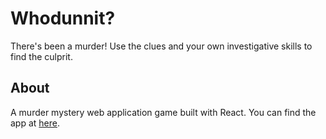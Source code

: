 # Whodunnit?

There's been a murder! Use the clues and your own investigative skills to find the culprit.

## About

A murder mystery web application game built with React. You can find the app at [here](https://www.whodunnitgame.com).
